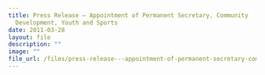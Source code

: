 ```yaml
---
title: Press Release – Appointment of Permanent Secretary, Community
  Development, Youth and Sports
date: 2011-03-28
layout: file
description: ""
image: ""
file_url: /files/press-release---appointment-of-permanent-secretary-community-development-youth-and-sports.pdf
---
```

